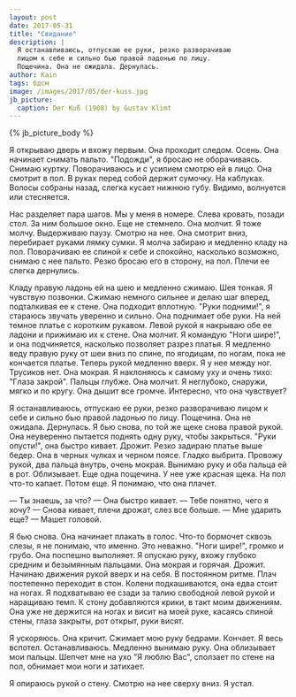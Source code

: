 ```yaml
---
layout: post
date: 2017-05-31
title: "Свидание"
description: |
  Я останавливаюсь, отпускаю ее руки, резко разворачиваю
  лицом к себе и сильно бью правой ладонью по лицу.
  Пощечина. Она не ожидала. Дернулась.
author: Kain
tags: бдсм
image: /images/2017/05/der-kuss.jpg
jb_picture:
  caption: Der Kuß (1908) by Gustav Klimt
---
```


{% jb_picture_body %}

Я открываю дверь и вхожу первым. Она проходит следом. Осень. Она
начинает снимать пальто. "Подожди", я бросаю не оборачиваясь.
Снимаю куртку. Поворачиваюсь и с усилием смотрю ей в лицо.
Она смотрит в пол. В руках перед собой держит сумочку. На каблуках. Волосы
собраны назад, слегка кусает нижнюю губу. Видимо, волнуется или стесняется.

<!--more-->

Нас разделяет пара шагов. Мы у меня в номере. Слева кровать, позади стол.
За ним большое окно. Еще не стемнело. Она молчит. Я тоже молчу.
Выдерживаю паузу. Смотрю на нее. Она смотрит вниз,
перебирает руками лямку сумки. Я молча забираю и медленно кладу на пол.
Поворачиваю ее спиной к себе и спокойно, насколько возможно, снимаю с нее пальто.
Резко бросаю его в сторону, на пол. Плечи ее слегка дернулись.

Кладу правую ладонь ей на шею и медленно сжимаю. Шея тонкая. Я чувствую позвонки.
Сжимаю немного сильнее и делаю шаг вперед, подталкивая ее к стене. Она подходит
вплотную. "Руки подними!", я стараюсь звучать уверенно и сильно.
Она поднимает обе руки. На ней темное платье
с коротким рукавом. Левой рукой я накрываю обе ее ладони и прижимаю их к стене.
Она молчит. Я командую "Ноги шире!", и она подчиняется, насколько позволяет
разрез платья. Я медленно веду правую руку от шеи вниз по спине, по ягодицам,
по ногам, пока не кончается платье. Теперь рукой медленно вверх.
Я у нее между ног. Трусиков нет. Она мокрая. Я наклоняюсь
к самому уху и очень тихо: "Глаза закрой". Пальцы глубже.
Она молчит. Я неглубоко, снаружи, мягко и по кругу. Она дышит все громче.
Интересно, что она чувствует?

Я останавливаюсь, отпускаю ее руки, резко разворачиваю лицом к себе и сильно бью
правой ладонью по лицу. Пощечина. Она не ожидала. Дернулась.
Я бью снова, по той же щеке снова правой рукой. Она неуверенно
пытается поднять одну руку, чтобы закрыться. "Руки опусти!", она быстро кивает.
Дрожит. Резко задираю платье выше бедер. Она в черных чулках и черном поясе.
Гладко выбрита. Провожу рукой, два пальца внутрь, очень мокрая.
Вынимаю руку и оба пальца ей в рот. Облизывает.
Еще одна пощечина. У нее уже красная щека. На пол что-то капает. Потом еще.
Я понимаю, что она плачет.

&mdash; Ты знаешь, за что? &mdash; Она быстро кивает.
&mdash; Тебе понятно, чего я хочу? &mdash; Снова кивает, плечи дрожат,
слез все больше. &mdash; Мне ударить еще? &mdash; Машет головой.

Я бью снова. Она начинает плакать в голос. Что-то бормочет сквозь слезы,
я не понимаю, что именно. Это неважно. "Ноги шире!", громко и грубо. Она
поспешно выполняет. Я опускаю руку, вхожу глубоко средним и безымянным
пальцами. Она мокрая и горячая. Дрожит. Начинаю движения рукой
вверх и на себя. В постоянном ритме. Плач постепенно переходит в стон.
Колени подкашиваются, она едва стоит на ногах.
Я подхватываю ее сзади за талию свободной левой рукой и наращиваю темп.
К стону добавляются крики, в такт моим движениям. Она уже не держится
на ногах и висит на моей руке, касаясь спиной стены,
глаза закрыты, рот открыт, руки висят.

Я ускоряюсь. Она кричит. Сжимает мою руку бедрами. Кончает. Я весь вспотел.
Останавливаюсь. Медленно вынимаю руку. Она облизывает мои пальцы.
Шепчет мне на ухо "Я люблю Вас", сползает по стене на пол, обнимает
мои ноги и затихает.

Я опираюсь рукой о стену. Смотрю на нее сверху вниз. Я устал.

